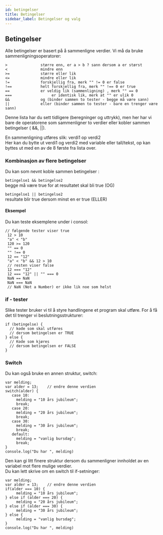```yaml
---
id: betingelser
title: Betingelser
sidebar_label: Betingelser og valg
---
```


## Betingelser 

Alle betingelser er basert på å sammenligne verdier. Vi må da bruke sammenligningsoperatorer:

```text
>               større enn, er a > b ? sann dersom a er størst
≺               mindre enn
>=              større eller lik
≺=              mindre eller lik
!=              forskjellig fra, merk "" != 0 er false
!==             helt forskjellig fra, merk "" !== 0 er true
==              er veldig lik (sammenligning) , merk "" == 0
===                  er identisk lik, merk at "" er ulik 0
&&              og (binder sammen to tester - begge må være sann)
||              eller (binder sammen to tester - bare en trenger være sann)
```

Denne lista har du sett tidligere \(beregninger og uttrykk\), men her har vi bare de operatorene som sammenligner to verdier eller kobler sammen betingelser \( &&, \|\|\).

En sammenligning utføres slik: verdi1 op verdi2  
Her kan du bytte ut verdi1 og verdi2 med variable eller tall/tekst, op kan byttes ut med en av de 8 første fra lista over.

### Kombinasjon av flere betingelser <a id="kombinasjon-av-flere-betingelser"></a>

Du kan som nevnt koble sammen betingelser :

`betingelse1 && betingelse2`  
begge må være true for at resultatet skal bli true \(OG\)

`betingelse1 || betingelse2`  
resultate blir true dersom minst en er true \(ELLER\)

#### Eksempel <a id="eksempel"></a>

Du kan teste eksemplene under i consol:

```text
// følgende tester viser true
 12 > 10    
 "a" < "b"
 120 >= 120
 "" == 0
 "" !== 0
 12 == "12"
 "a" < "b" && 12 > 10
 // resten viser false
 12 === "12"
 12 === "12" || "" === 0
 NaN == NaN
 NaN === NaN   
 // NaN (Not a Number) er ikke lik noe som helst
```

### if - tester <a id="if---tester"></a>

Slike tester bruker vi til å styre handlingene et program skal utføre. For å få det til trenger vi beslutningsstrukturer:

```text
if (betingelse) {
  // kode som skal utføres
  // dersom betingelsen er TRUE
} else {
  // Kode som kjøres 
  // dersom betingelsen er FALSE
}
```

### Switch

Du kan også bruke en annen struktur, switch:

```text
var melding;
var alder = 13;    // endre denne verdien
switch(alder) {
   case 10:
     melding = "10 års jubileum";
     break;
   case 20:
     melding = "20 års jubileum";
     break;
   case 30:
     melding = "30 års jubileum";
     break;
   default:
     melding = "vanlig bursdag";
     break;
}
console.log("Du har ", melding)
```

Den kan gi litt finere struktur dersom du sammenligner innholdet av en variabel mot flere mulige verdier.  
Du kan lett skrive om en switch til if-setninger:

```text
var melding;
var alder = 13;    // endre denne verdien
if(alder === 10) {
     melding = "10 års jubileum";
} else if (alder === 20) {
     melding = "20 års jubileum";
} else if (alder === 30) {
     melding = "30 års jubileum";
} else {
     melding = "vanlig bursdag";
}
console.log("Du har ", melding)
```

